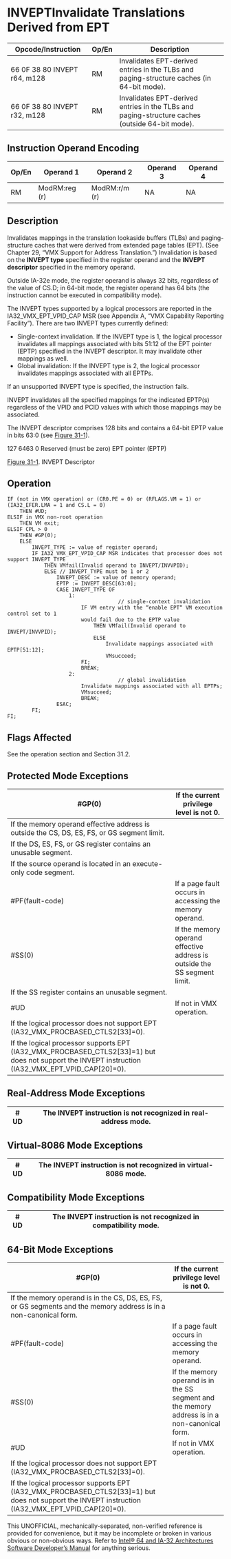 # INVEPT**Invalidate Translations Derived from EPT**

| Opcode/Instruction           | Op/En | Description                                                                                    |
| ---------------------------- | ----- | ---------------------------------------------------------------------------------------------- |
| 66 0F 38 80 INVEPT r64, m128 | RM    | Invalidates EPT-derived entries in the TLBs and paging-structure caches (in 64-bit mode).      |
| 66 0F 38 80 INVEPT r32, m128 | RM    | Invalidates EPT-derived entries in the TLBs and paging-structure caches (outside 64-bit mode). |

## Instruction Operand Encoding

| Op/En | Operand 1     | Operand 2     | Operand 3 | Operand 4 |
| ----- | ------------- | ------------- | --------- | --------- |
| RM    | ModRM:reg (r) | ModRM:r/m (r) | NA        | NA        |

## Description

Invalidates mappings in the translation lookaside buffers (TLBs) and paging-structure caches that were derived from extended page tables (EPT). (See Chapter 29, “VMX Support for Address Translation.”) Invalidation is based on the **INVEPT type** specified in the register operand and the **INVEPT descriptor** specified in the memory operand.

Outside IA-32e mode, the register operand is always 32 bits, regardless of the value of CS.D; in 64-bit mode, the register operand has 64 bits (the instruction cannot be executed in compatibility mode).

The INVEPT types supported by a logical processors are reported in the IA32_VMX_EPT_VPID_CAP MSR (see Appendix A, “VMX Capability Reporting Facility”). There are two INVEPT types currently defined:

- Single-context invalidation. If the INVEPT type is 1, the logical processor invalidates all mappings associated with bits 51:12 of the EPT pointer (EPTP) specified in the INVEPT descriptor. It may invalidate other mappings as well.
- Global invalidation: If the INVEPT type is 2, the logical processor invalidates mappings associated with all EPTPs.

If an unsupported INVEPT type is specified, the instruction fails.

INVEPT invalidates all the specified mappings for the indicated EPTP(s) regardless of the VPID and PCID values with which those mappings may be associated.

The INVEPT descriptor comprises 128 bits and contains a 64-bit EPTP value in bits 63:0 (see [Figure 31-1](/x86/invept#fig-31-1)).

127
6463
0
Reserved (must be zero)
EPT pointer (EPTP)

[Figure 31-1](/x86/invept#fig-31-1). INVEPT Descriptor

## Operation

```
IF (not in VMX operation) or (CR0.PE = 0) or (RFLAGS.VM = 1) or (IA32_EFER.LMA = 1 and CS.L = 0)
    THEN #​​​UD;
ELSIF in VMX non-root operation
    THEN VM exit;
ELSIF CPL > 0
    THEN #​​​​GP(0);
    ELSE
        INVEPT_TYPE := value of register operand;
        IF IA32_VMX_EPT_VPID_CAP MSR indicates that processor does not support INVEPT_TYPE
            THEN VMfail(Invalid operand to INVEPT/INVVPID);
            ELSE // INVEPT_TYPE must be 1 or 2
                INVEPT_DESC := value of memory operand;
                EPTP := INVEPT_DESC[63:0];
                CASE INVEPT_TYPE OF
                    1:
                                    // single-context invalidation
                        IF VM entry with the “enable EPT“ VM execution control set to 1
                        would fail due to the EPTP value
                            THEN VMfail(Invalid operand to INVEPT/INVVPID);
                            ELSE
                                Invalidate mappings associated with EPTP[51:12];
                                VMsucceed;
                        FI;
                        BREAK;
                    2:
                                    // global invalidation
                        Invalidate mappings associated with all EPTPs;
                        VMsucceed;
                        BREAK;
                ESAC;
        FI;
FI;

```

## Flags Affected

See the operation section and Section 31.2.

## Protected Mode Exceptions

| \#​​​​GP(0)                                                                                                                                       | If the current privilege level is not 0.                                 |
| ------------------------------------------------------------------------------------------------------------------------------------------------- | ------------------------------------------------------------------------ |
| If the memory operand effective address is outside the CS, DS, ES, FS, or GS segment limit.                                                       |
| If the DS, ES, FS, or GS register contains an unusable segment.                                                                                   |
| If the source operand is located in an execute-only code segment.                                                                                 |
| \#​PF(fault-code)                                                                                                                                 | If a page fault occurs in accessing the memory operand.                  |
| \#​​​​​SS(0)                                                                                                                                      | If the memory operand effective address is outside the SS segment limit. |
| If the SS register contains an unusable segment.                                                                                                  |
| #​​​UD                                                                                                                                            | If not in VMX operation.                                                 |
| If the logical processor does not support EPT (IA32_VMX_PROCBASED_CTLS2[33]=0).                                                                   |
| If the logical processor supports EPT (IA32_VMX_PROCBASED_CTLS2[33]=1) but does not support the INVEPT instruction (IA32_VMX_EPT_VPID_CAP[20]=0). |

## Real-Address Mode Exceptions

| #​​​UD | The INVEPT instruction is not recognized in real-address mode. |
| ------ | -------------------------------------------------------------- |

## Virtual-8086 Mode Exceptions

| #​​​UD | The INVEPT instruction is not recognized in virtual-8086 mode. |
| ------ | -------------------------------------------------------------- |

## Compatibility Mode Exceptions

| #​​​UD | The INVEPT instruction is not recognized in compatibility mode. |
| ------ | --------------------------------------------------------------- |

## 64-Bit Mode Exceptions

| \#​​​​GP(0)                                                                                                                                       | If the current privilege level is not 0.                                                      |
| ------------------------------------------------------------------------------------------------------------------------------------------------- | --------------------------------------------------------------------------------------------- |
| If the memory operand is in the CS, DS, ES, FS, or GS segments and the memory address is in a non-canonical form.                                 |
| \#​PF(fault-code)                                                                                                                                 | If a page fault occurs in accessing the memory operand.                                       |
| \#​​​​​SS(0)                                                                                                                                      | If the memory operand is in the SS segment and the memory address is in a non-canonical form. |
| #​​​UD                                                                                                                                            | If not in VMX operation.                                                                      |
| If the logical processor does not support EPT (IA32_VMX_PROCBASED_CTLS2[33]=0).                                                                   |
| If the logical processor supports EPT (IA32_VMX_PROCBASED_CTLS2[33]=1) but does not support the INVEPT instruction (IA32_VMX_EPT_VPID_CAP[20]=0). |

This UNOFFICIAL, mechanically-separated, non-verified reference is provided for convenience, but it may be
incomplete or broken in various obvious or non-obvious
ways. Refer to [Intel® 64 and IA-32 Architectures Software Developer’s Manual](https://software.intel.com/en-us/download/intel-64-and-ia-32-architectures-sdm-combined-volumes-1-2a-2b-2c-2d-3a-3b-3c-3d-and-4) for anything serious.

